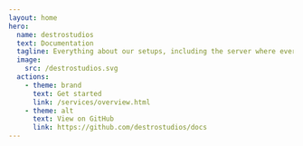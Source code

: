 ```yaml
---
layout: home
hero:
  name: destrostudios
  text: Documentation
  tagline: Everything about our setups, including the server where everything is hosted.
  image:
    src: /destrostudios.svg
  actions:
    - theme: brand
      text: Get started
      link: /services/overview.html
    - theme: alt
      text: View on GitHub
      link: https://github.com/destrostudios/docs
---
```

